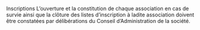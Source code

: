 Inscriptions
L’ouverture et la constitution de chaque association en cas de survie ainsi que la clôture des listes d’inscription à ladite association doivent être constatées par délibérations du Conseil d’Administration de la société.